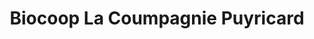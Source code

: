 ---
title: "Biocoop La Coumpagnie Puyricard"
url: /aix-en-provence/biocoop-la-coumpagnie-puyricard/
shop: supermarché
---